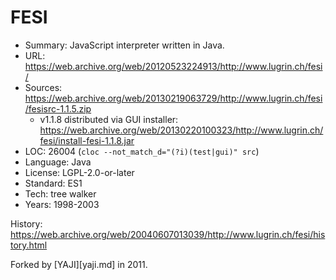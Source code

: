 # FESI

* Summary:    JavaScript interpreter written in Java.
* URL:        https://web.archive.org/web/20120523224913/http://www.lugrin.ch/fesi/
* Sources:    https://web.archive.org/web/20130219063729/http://www.lugrin.ch/fesi/fesisrc-1.1.5.zip
  * v1.1.8 distributed via GUI installer: https://web.archive.org/web/20130220100323/http://www.lugrin.ch/fesi/install-fesi-1.1.8.jar
* LOC:        26004 (`cloc --not_match_d="(?i)(test|gui)" src`)
* Language:   Java
* License:    LGPL-2.0-or-later
* Standard:   ES1
* Tech:       tree walker
* Years:      1998-2003

History: https://web.archive.org/web/20040607013039/http://www.lugrin.ch/fesi/history.html

Forked by [YAJI][yaji.md] in 2011.
